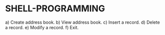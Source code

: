 # SHELL-PROGRAMMING
a) Create address book. b) View address book. c) Insert a record.  d) Delete a record. e) Modify a record. f) Exit.
